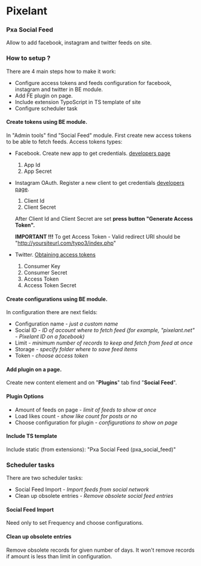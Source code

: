 # Pixelant #

### Pxa Social Feed ###

Allow to add facebook, instagram and twitter feeds on site.

### How to setup ? ###

There are 4 main steps how to make it work:

* Configure access tokens and feeds configuration for facebook, instagram and twitter in BE module.
* Add FE plugin on page.
* Include extension TypoScript in TS template of site
* Configure scheduler task

#### Create tokens using BE module. ####
In "Admin tools" find "Social Feed" module. First create new access tokens to be able to fetch feeds.
Access tokens types:

* Facebook. Create new app to get credentials. [developers page](https://developers.facebook.com/apps)

    1. App Id 
    2. App Secret

* Instagram OAuth. Register a new client to get credentials [developers page](https://www.instagram.com/developer/). 

    1. Client Id
    2. Client Secret

    After Client Id and Client Secret are set **press button "Generate Access Token".** 

    **IMPORTANT !!!** To get Access Token - Valid redirect URI should be "http://yoursiteurl.com/typo3/index.php"

* Twitter. [Obtaining access tokens](https://dev.twitter.com/oauth/overview)

    1. Consumer Key
    2. Consumer Secret
    3. Access Token
    4. Access Token Secret


#### Create configurations using BE module. ####
In configuration there are next fields:

* Configuration name - *just a custom name*
* Social ID - *ID of account where to fetch feed (for example, "pixelant.net" - Pixelant ID on a facebook)*
* Limit - *minimum number of records to keep and fetch from feed at once*
* Storage - *specify folder where to save feed items*
* Token - *choose access token*

#### Add plugin on a page. ####
Create new content element and on "**Plugins**" tab find "**Social Feed**".

#### Plugin Options ####

* Amount of feeds on page - *limit of feeds to show at once*
* Load likes count - *show like count for posts or no*
* Choose configuration for plugin - *configurations to show on page*

#### Include TS template ####
Include static (from extensions): "Pxa Social Feed (pxa_social_feed)"

### Scheduler tasks ###
There are two scheduler tasks:

* Social Feed Import - *Import feeds from social network*
* Clean up obsolete entries - *Remove obsolete social feed entries*

#### Social Feed Import ####
Need only to set Frequency and choose configurations.

#### Clean up obsolete entries ####
Remove obsolete records for given number of days. It won't remove records if amount is less than limit in configuration.